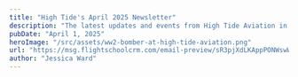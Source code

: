 ```yaml
---
title: "High Tide's April 2025 Newsletter"
description: "The latest updates and events from High Tide Aviation in April 2025."
pubDate: "April 1, 2025"
heroImage: "/src/assets/ww2-bomber-at-high-tide-aviation.png"
url: "https://msg.flightschoolcrm.com/email-preview/sR3pjXdLKAppPONWswW9/78FIjhrdobJPOi8AHhbC?time_stamp=1743555213678"
author: "Jessica Ward"
---
```

